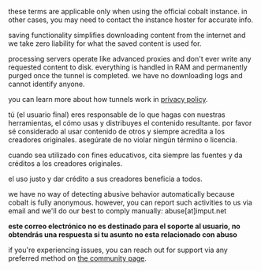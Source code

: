 <script lang="ts">
    import { t } from "$lib/i18n/translations";
    import SectionHeading from "$components/misc/SectionHeading.svelte";
</script>

<section id="general">
<SectionHeading
    title={$t("about.heading.general")}
    sectionId="general"
/>

these terms are applicable only when using the official cobalt instance. in
other cases, you may need to contact the instance hoster for accurate info.
</section>

<section id="saving">
<SectionHeading
    title={$t("about.heading.saving")}
    sectionId="saving"
/>

saving functionality simplifies downloading content from the internet and we
take zero liability for what the saved content is used for.

processing servers operate like advanced proxies and don't ever write any
requested content to disk. everything is handled in RAM and permanently purged
once the tunnel is completed. we have no downloading logs and cannot identify
anyone.

you can learn more about how tunnels work in [privacy policy](/about/privacy).
</section>

<section id="responsibility">
<SectionHeading
    title={$t("about.heading.responsibility")}
    sectionId="responsibility"
/>

tú (el usuario final) eres responsable de lo que hagas con nuestras
herramientas, el cómo usas y distribuyes el contenido resultante. por favor sé
considerado al usar contenido de otros y siempre acredita a los creadores
originales. asegúrate de no violar ningún término o licencia.

cuando sea utilizado con fines educativos, cita siempre las fuentes y da
créditos a los creadores originales.

el uso justo y dar crédito a sus creadores beneficia a todos.
</section>

<section id="abuse">
<SectionHeading
    title={$t("about.heading.abuse")}
    sectionId="abuse"
/>

we have no way of detecting abusive behavior automatically because cobalt is
fully anonymous. however, you can report such activities to us via email and
we'll do our best to comply manually: abuse[at]imput.net

**este correo electrónico no es destinado para el soporte al usuario, no
obtendrás una respuesta si tu asunto no esta relacionado con abuso**

if you're experiencing issues, you can reach out for support via any preferred
method on [the community page](/about/community).
</section>
